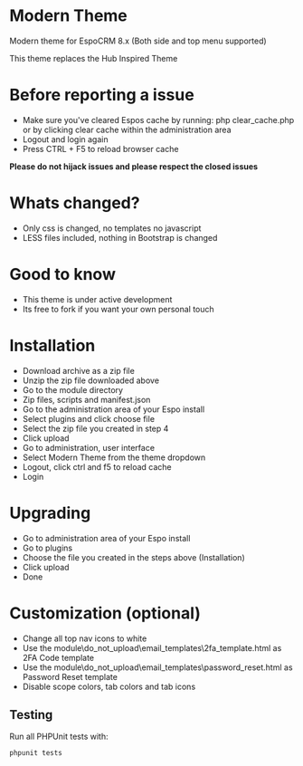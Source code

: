 # Modern Theme
Modern theme for EspoCRM 8.x (Both side and top menu supported)

This theme replaces the Hub Inspired Theme

# Before reporting a issue
- Make sure you've cleared Espos cache by running: php clear_cache.php or by clicking clear cache within the administration area
- Logout and login again
- Press CTRL + F5 to reload browser cache

**Please do not hijack issues and please respect the closed issues**

# Whats changed?
- Only css is changed, no templates no javascript
- LESS files included, nothing in Bootstrap is changed

# Good to know
- This theme is under active development
- Its free to fork if you want your own personal touch

# Installation
- Download archive as a zip file
- Unzip the zip file downloaded above
- Go to the module directory
- Zip files, scripts and manifest.json
- Go to the administration area of your Espo install
- Select plugins and click choose file
- Select the zip file you created in step 4
- Click upload
- Go to administration, user interface
- Select Modern Theme from the theme dropdown
- Logout, click ctrl and f5 to reload cache
- Login

# Upgrading
- Go to administration area of your Espo install
- Go to plugins
- Choose the file you created in the steps above (Installation)
- Click upload
- Done

# Customization (optional)
- Change all top nav icons to white
- Use the module\do_not_upload\email_templates\2fa_template.html as 2FA Code template
- Use the module\do_not_upload\email_templates\password_reset.html as Password Reset template
- Disable scope colors, tab colors and tab icons

## Testing
Run all PHPUnit tests with:

```bash
phpunit tests
```
